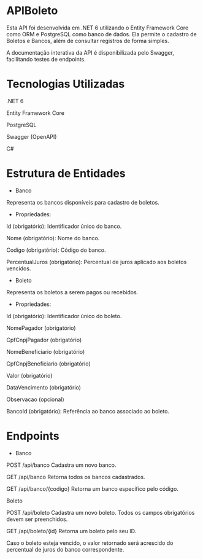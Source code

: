 # APIBoleto

Esta API foi desenvolvida em .NET 6 utilizando o Entity Framework Core como ORM e PostgreSQL como banco de dados. Ela permite o cadastro de Boletos e Bancos, além de consultar registros de forma simples.

A documentação interativa da API é disponibilizada pelo Swagger, facilitando testes de endpoints.

# Tecnologias Utilizadas

.NET 6

Entity Framework Core

PostgreSQL

Swagger (OpenAPI)

C#

# Estrutura de Entidades
- Banco

Representa os bancos disponíveis para cadastro de boletos.

- Propriedades:

Id (obrigatório): Identificador único do banco.

Nome (obrigatório): Nome do banco.

Codigo (obrigatório): Código do banco.

PercentualJuros (obrigatório): Percentual de juros aplicado aos boletos vencidos.

- Boleto

Representa os boletos a serem pagos ou recebidos.

- Propriedades:

Id (obrigatório): Identificador único do boleto.

NomePagador (obrigatório)

CpfCnpjPagador (obrigatório)

NomeBeneficiario (obrigatório)

CpfCnpjBeneficiario (obrigatório)

Valor (obrigatório)

DataVencimento (obrigatório)

Observacao (opcional)

BancoId (obrigatório): Referência ao banco associado ao boleto.

# Endpoints
- Banco

POST /api/banco
Cadastra um novo banco.

GET /api/banco
Retorna todos os bancos cadastrados.

GET /api/banco/{codigo}
Retorna um banco específico pelo código.

Boleto

POST /api/boleto
Cadastra um novo boleto. Todos os campos obrigatórios devem ser preenchidos.

GET /api/boleto/{id}
Retorna um boleto pelo seu ID.

Caso o boleto esteja vencido, o valor retornado será acrescido do percentual de juros do banco correspondente.
